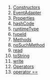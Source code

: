1.  [Constructors](./EventAdapter-class.md)
2.  [EventAdapter](./EventAdapter/EventAdapter.md)
3.  [Properties](./EventAdapter-class.md)
4.  [hashCode](./EventAdapter/hashCode.md)
5.  [runtimeType](https://api.flutter.dev/flutter/dart-core/Object/runtimeType.html)
6.  [typeId](./EventAdapter/typeId.md)
7.  [Methods](./EventAdapter-class.md)
8.  [noSuchMethod](https://api.flutter.dev/flutter/dart-core/Object/noSuchMethod.html)
9.  [read](./EventAdapter/read.md)
10. [toString](https://api.flutter.dev/flutter/dart-core/Object/toString.html)
11. [write](./EventAdapter/write.md)
12. [Operators](./EventAdapter-class.md)
13. [operator
    ==](./EventAdapter/operator_equals.md)
